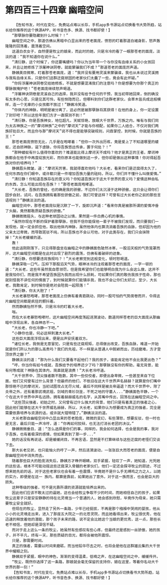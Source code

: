 # 第四百三十四章 幽暗空间
        【告知书友，时代在变化，免费站点难以长存，手机app多书源站点切换看书大势所趋，站长给你推荐的这个换源APP，听书音色多、换源、找书都好使！】
       “那孽脉你要隐藏到什么时候？！”
       幽暗空间之中，那道仿佛从黑暗中凸显出来的苍老面庞，愤怒的盯着那道白裙身影，怒声轰隆隆的回荡着，震荡着空间。
       这道白衣女子，自然便是牧尘的娘亲，而此时的她，只是冷冷的看了一眼那苍老的面庞，淡淡的道：“我不知道你在说什么。”
       “清衍静，这个时候了，你还要嘴硬吗？你以为当年带一个与你没有血缘关系的小女孩回来，并且让她修炼了浮屠神诀阴卷，就能蒙骗我们不成？”那道苍老的面庞厉声道。
       静姨美目微寒，盯着那苍老面庞，道：“我并没有要用灵溪来蒙骗谁，我也从未说过灵溪拥与我有血缘关系，只是你们这群迂腐顽固的老家伙们太蠢了一些，竟会有此怀疑。”
       “你将浮屠神诀阴卷交给她修炼，不就是想要混淆我们的注意吗？你是想要为你那个真正的孽脉做掩护吧！”苍老面庞继续怒声喝道。
       “浮屠神诀阴卷是灵溪自己的选择，我并没有给予任何的干预，我当初带她回来，倒的确没有太多的心思，只是见其可怜，有些恻隐而已，但哪料到你们这群老家伙，会草木皆兵成这般模样，连一个无辜的小女孩都不放过！”静姨冷笑道。
       “你体内的神脉，明明是被分离了，这必然是被那孽脉将其获得！在他的身上，你一定设置了封印吧？所以这些年我们方才一直探测不到！”
       “清衍静，你是吾族神女，地位超凡，天赋惊艳，放眼大千世界，万族之内，唯有与我们同为太古神族之一的“摩诃神族”之中的“摩诃天”才能与你相配，如果你二人结合，不仅对我们两族好处巨大，而且你与那“摩诃天”说不得也是能够突破规则，问鼎掌控，到时候，你就是吾族的王！”
       那苍老面庞愤怒无比，几乎是在咆哮着：“但你一次外出历练，竟是爱上了不知道哪里的蝼蚁，还自损神脉，诞下虐脉，你将吾族悠远传承，置于何处？！”
       “那种蝼蚁有什么值得你喜欢的？难道能比得上摩诃天不成吗？他才是真正的王者，摩诃神族都会在他手中再度绽放光彩，而你原本也能做到这一步，但你却是做出这种事情！你对得起吾族对你的培养吗？”
       静姨眉头微皱，道：“摩诃天厉害，我就得喜欢他吗？大长老，看来你们是迂腐得太久了，任何东西在你们眼中，或许都只是一件增加吾族力量的砝码，所以，你们并不懂什么叫做爱情。”
       “清衍静！你知道吾族存在的意义吗？你知道吾族对于这大千世界的意义吗？爱情这种自私的东西，怎么可能出现在吾族？！”那苍老面庞咆哮道。
       “大长老，吾族的曾经，也的确是我的骄傲，不过你们太沉浸于这种骄傲，这只会让得你们固步自封，试问，在吾族拥有着那些骄傲之前，我们可曾这样？可曾有过大长老你之前的那些言语规则？”静姨淡淡的道。
       幽暗空间中，那苍老面庞似是沉默了一下，旋即沉声道：“看来你真是被那所谓的爱情冲昏了头脑，竟然都敢质疑吾族的骄傲。”
       静姨微微摇头，与这种老顽固动之以情，果然是一件白费心机的事情。
       “虽然你现在不断的保护着那孽脉，但我不信你能保他一辈子不被我们发现，而只要我们一发现他，就一定会抓住他，取出他体内神脉，虽然他体内也算流淌着吾族的血脉，但却因为他的父亲太过卑微，而导致斑驳不纯，所以吾族也不会认可他，对于此类存在，我们只会抹除掉！”大长老缓缓的道。
       轰！
       他此话刚刚落下，只见得那盘坐在幽暗之中的静姨面色陡然冰寒，一股滔天般的气势笼罩而开，这片幽暗空间都是在此时出现了剧烈的震荡，仿佛有着破碎的迹象。
       “清衍静，你想要违背族规吗？！”大长老察觉到这般变化，顿时怒喝道。
       静姨深吸一口气，压抑下那股滔天气势，眼神冰冷的注视着那苍老的面庞，一字一顿的道：“大长老，这些年虽然我自愿领罚，但是我希望你们也能够明白我为什么会这么做，这并不是我怕你们，而是我不希望吾族因为我而出现什么损耗，可如果你们真的敢伤我孩子性命，那也就别怪我不讲任何的情面了，到时候就算你们能镇杀我，我也不会让你们太好过，至少，大长老，我敢肯定，到时候你是绝对会陪我一起陨落！”
       “清衍静，你太大胆了！”
       大长老暴怒咆哮，那苍老面庞上仿佛有着青筋跳动，同时一股可怕的气势席卷而开，令得这片幽暗空间都是疯狂的颤抖着。
       然而静姨怡然不惧，只是冷冷的盯着大长老。
       嗡。
       而在大长老暴怒咆哮时，这片幽暗空间再度荡起涟漪波动，数道同样苍老的巨大面庞从那幽暗中浮现出来，各自神态不一。
       “大长老，你也冷静一下吧。”
       “小静你也是，何必这样刺激大长老。”
       这些巨大面庞浮现出来，便是出声安抚着双方。
       “诸位长老，我倒是无意冒犯，只是有些迂腐规矩，总得做出改变，吾族血脉，难道一开始就是你们所认为的那么高贵吗？我们的先祖，不一样是从普通人中脱颖而出，历经磨难，方才登顶世界之巅？”
       静姨淡淡的道：“那为什么我们又要看不起他们？我的孩子，谁能肯定他不会比我更出色？”
       “哼，你当你有如今成就，吾族给予的培养还少了吗？那孽脉没有你的帮助，毫无背景，能有何等成就？神脉在其体内，简直就是浪费！”大长老冷哼道。
       “大千世界中，顶尖强者数不胜数，其中一些佼佼者，即便出身卑微，一些甚至来自下位面，他们又何曾有过什么背景？但最终的他们，不依旧在这大千世界声名赫赫？就算是你们嘴中那惊艳不已的摩诃天，当初试图攻占无尽火域，最后不同样是被炎帝逼退？而大千世界中，除了炎帝之外，还有着那武境武祖，剑域的青衫剑圣，不死之地的守墓人...”静姨面色平静，一个个在这大千世界中声名远扬，拥有着赫赫威名的名字，从其嘴中传出，回荡在这幽暗空间之中。
       “这些顶尖强者，初始之时，又何曾有过什么强大的背景，他们只是有着真正的强者之心，因此他们能够在这大千世界威名赫赫，所以，大长老，如果你认为想要成为真正的强者，完全是需要依靠培养与资源的话，或许就大错特错了。”静姨淡淡的道。
       大长老那自幽暗空间中凸显出来的苍老脸庞，微微的变幻，有些薄怒，想要反驳，但一时也是无言，最后只能一声冷哼，道：“你再如何狡辩，也无法打消长老团的决议。”
       静姨微微垂目，道：“怎么选择是你们的事，同样的，我会如何选择，也会是我的事，我对于吾族，也有着极深的感情，但如果真到了那一步...”
       她的话没有再说话，却是缓缓闭目，不再言语，显然是不打算继续与这些迂腐的老怪们交谈下去。
       那大长老见状，也只能恼火的哼了一声，然后涟漪波动，一张张巨大而苍老的面庞，便是自那幽暗空间中消失而去。
       随着那些巨大的脸庞消失后，静姨方才睁开眼睛，双手紧握，轻叹了一声，她知道，光凭她的这些话，根本不可能动摇这些迂腐深入骨髓的老家伙们，他们一定还会探寻牧尘的踪迹，不过想来她先前的话，对于这些老家伙也会有着一些震慑，毕竟她不是什么手无缚鸡之力之人，以她的实力，即便是在这一 族内，都算是靠前，如果她出了意外，对于这一族而言，也会是巨大的损失。
       这种等级的强者，可不是光靠所谓的资源就能培养出来的。
       因此他们应该不敢太过的逼她，这也会给牧尘争取不少的时间，而她相信自己的孩子，如果牧尘这辈子只是安安静静的待在北灵境当一个普通的人，她会感到欣慰，毕竟作为母亲，她只需要牧尘安全就好。
       但现在的牧尘，显然走了另外一条路，少年已经挺拔，不再是那个襁褓中哭闹的婴孩，他从小小的北灵境走出来，进入了那座五大院之一的北苍灵院，而且她看得出来，牧尘很优秀，他在迅速的释放着他的潜能，那个孩子未来的路，说不定会比她这个当娘的更优秀，这一点，那些长老不相信，但她却是深信不疑。
       而对于走上这么一条的牧尘，她虽然有些感叹有些心疼，但最终还是感到一丝骄傲，她的孩子，并不平凡，终有一天，那些质疑的目光，都将会被他所震惊。
       只是，那需要时间。
       真正的强者，需要以时间来磨砺，而当他铅华尽去之时，也将会是他在这群雄云集的大千世界中耀眼之刻。
       静姨双手紧握，眼中的神色，渐渐的变得温柔，低喃之声，在这幽暗空间之中，缓缓传开。
       “牧尘，既然你选择了这一条路，那娘就会毫无保留的支持你，娘在这里，等着你名动大千世界的那一刻！”
       【告知书友，时代在变化，免费站点难以长存，手机app多书源站点切换看书大势所趋，站长给你推荐的这个换源APP，听书音色多、换源、找书都好使！】
